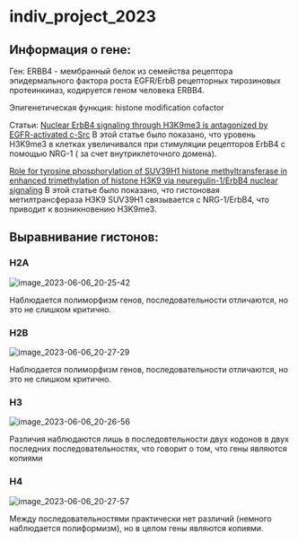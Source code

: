 # indiv_project_2023
## Информация о гене:
Ген: ERBB4 - мембранный белок из семейства рецептора эпидермального фактора роста EGFR/ErbB рецепторных тирозиновых протеинкиназ, кодируется геном человека ERBB4.

Эпигенетическая функция: histone modification cofactor

Статьи: 
[Nuclear ErbB4 signaling through H3K9me3 is antagonized by EGFR-activated c-Src](https://pubmed.ncbi.nlm.nih.gov/23230144/)
В этой статье было показано, что уровень H3K9me3 в клетках увеличивался  при стимуляции рецепторов ErbB4 с помощью NRG-1 ( за счет внутриклеточного домена).

[Role for tyrosine phosphorylation of SUV39H1 histone methyltransferase in enhanced trimethylation of histone H3K9 via neuregulin-1/ErbB4 nuclear signaling](https://pubmed.ncbi.nlm.nih.gov/30833073/)
В этой статье было показано, что гистоновая метилтрансфераза H3K9 SUV39H1 связывается с NRG-1/ErbB4, что приводит к возникновению H3K9me3.

## Выравнивание гистонов:

### H2A

![image_2023-06-06_20-25-42](https://github.com/sonishko/indiv_project_2023/assets/99287058/5b3a801f-fe2b-4fa3-b580-0a11cd4885ea)

Наблюдается полиморфизм генов, последовательности отличаются, но это не слишком критично.
### H2B

![image_2023-06-06_20-27-29](https://github.com/sonishko/indiv_project_2023/assets/99287058/1b6977d6-b981-42da-ba29-a0d1bd848850)

Наблюдается полиморфизм генов, последовательности отличаются, но это не слишком критично.
### H3

![image_2023-06-06_20-26-56](https://github.com/sonishko/indiv_project_2023/assets/99287058/dcee9eea-668f-43d1-bf9e-03a611383eb4)

Различия наблюдаются лишь в последовтельности двух кодонов в двух последних последовательностях, что говорит о том, что гены являются копиями
### H4

![image_2023-06-06_20-27-57](https://github.com/sonishko/indiv_project_2023/assets/99287058/bb826314-5bdf-4bb8-991d-d5f9619688fb)

Между последовательностями практически нет различий (немного наблюдается полиформизм), но в целом гены являются копиями.
